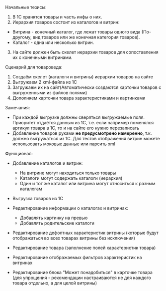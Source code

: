 Начальные тезисы:
1) В 1С хранятся товары и часть инфы о них.
2) Иерархия товаров состоит из каталогов и витрин:
- Витрина - конечный каталог, где лежат товары одного вида (По-другому, вид товаров или же конечная категория товаров).
- Каталог - одна или несколько витрин.
3) На сайте должен быть скелет иерархии товаров для сопоставления их с конечными витринами.

Сценарий для товароведа: 
1) Создаём скелет (каталоги и витрины) иерархии товаров на сайте
2) Выгружаем 2 xml-файла из 1С
3) Загружаем их на сайт(Автоматически создаются карточки товаров с выгруженными из файлов полями)
4) Дополняем карточки товара характеристиками и картинками

Замечания:
- При каждой выгрузке должны сверяться выгружаемые поля. Приоритет отдаётся данным из 1С, т.е. если например поменялся артикул товара в 1С, то и на сайте его нужно перезаписать
- Добавление товаров руками **не предусмотрено намеренно**, т.к. должно выгружаться из 1С. Для тестов отображения витрин можете использовать моковые данные или парсить xml

Функционал:

- Добавление каталогов и витрин: 
	- На витрине могут находиться только товары
	- Каталоги могут содержать каталоги (иерархия)
	- Один и тот же каталог или витрина могут относиться к разным каталогам

- Выгрузка товаров из 1С

- Редактирование информации о каталогах и витринах:
	- Добавлять картинку на превью
	- Добавлять родительские каталоги

- Редактирование дефолтных характеристик витрины (которые будут отображаться во всех товарах витрины без исключения)

- Редактирование товара (заполнение полей характеристик товара)

- Редактирование отображаемых фильтров характеристик на витринах

- Редактирование блока "Может понадобиться" в карточке товара (для упрощения - рекомендации настраиваются не для каждого товара отдельно, а для целой витрины)